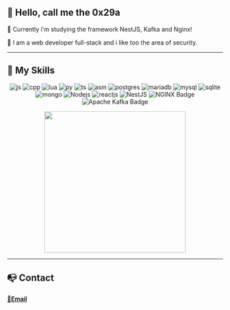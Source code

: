 

## 🍾 Hello, call me the <strong>0x29a</strong>


🔭 Currently i'm studying the framework NestJS, Kafka and Nginx!


💬 I am a web developer full-stack and i like too the area of security.

----

## 🚀 My Skills

<div align="center">
  
  ![js](https://img.shields.io/badge/JavaScript-323330?style=for-the-badge&logo=javascript&logoColor=F7DF1E)
  ![cpp](https://img.shields.io/badge/C%2B%2B-00599C?style=for-the-badge&logo=c%2B%2B&logoColor=white)
  ![lua](https://img.shields.io/badge/Lua-2C2D72?style=for-the-badge&logo=lua&logoColor=white)
  ![py](https://img.shields.io/badge/Python-FFD43B?style=for-the-badge&logo=python&logoColor=white)
  ![ts](https://img.shields.io/badge/TypeScript-007ACC?style=for-the-badge&logo=typescript&logoColor=white)
  ![asm](https://img.shields.io/badge/AssemblyScript-007AAC.svg?style=for-the-badge&logo=AssemblyScript&logoColor=white)
  ![postgres](https://img.shields.io/badge/PostgreSQL-316192?style=for-the-badge&logo=postgresql&logoColor=white)
  ![mariadb](https://img.shields.io/badge/MariaDB-003545?style=for-the-badge&logo=mariadb&logoColor=white)
  ![mysql](https://img.shields.io/badge/MySQL-005C84?style=for-the-badge&logo=mysql&logoColor=white)
  ![sqlite](https://img.shields.io/badge/SQLite-07405E?style=for-the-badge&logo=sqlite&logoColor=white)
  ![mongo](https://img.shields.io/badge/MongoDB-4EA94B?style=for-the-badge&logo=mongodb&logoColor=white)
  ![Nodejs](https://img.shields.io/badge/Node.js-339933?style=for-the-badge&logo=nodedotjs&logoColor=white)
  ![reactjs](https://img.shields.io/badge/React-20232A?style=for-the-badge&logo=react&logoColor=61DAFB)
  ![NestJS](https://img.shields.io/badge/nestjs-%23E0234E.svg?style=for-the-badge&logo=nestjs&logoColor=white)
  ![NGINX Badge](https://img.shields.io/badge/NGINX-009639?logo=nginx&logoColor=fff&style=for-the-badge)
  ![Apache Kafka Badge](https://img.shields.io/badge/Apache%20Kafka-231F20?logo=apachekafka&logoColor=fff&style=for-the-badge)
  
  <img width="330px" src="https://github-readme-stats.vercel.app/api/top-langs/?username=victor-0x29a&layout=compact&langs_count=10&theme=vision-friendly-dark&hide=html,handlebars,css,ejs,javascript&hide_title=true"/>


</div>

---

## 📭 Contact 


#### [📧Email](mailto:cartoonbr495@gmail.com)


